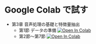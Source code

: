 # Google Colab で試す

- 第3章 音声処理の基礎と特徴量抽出
  - 第1節 データの準備 [![Open In Colab](https://colab.research.google.com/assets/colab-badge.svg)](http://colab.research.google.com/github/dfukagaw28/python_asr/blob/main/notebooks/colab_00_prepare.ipynb)
  - 第2節～第7節 [![Open In Colab](https://colab.research.google.com/assets/colab-badge.svg)](http://colab.research.google.com/github/dfukagaw28/python_asr/blob/main/notebooks/colab_chap3.ipynb)
